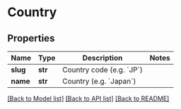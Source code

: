 # Country

## Properties
Name | Type | Description | Notes
------------ | ------------- | ------------- | -------------
**slug** | **str** | Country code (e.g. &#x60;JP&#x60;) | 
**name** | **str** | Country (e.g. &#x60;Japan&#x60;) | 

[[Back to Model list]](../README.md#documentation-for-models) [[Back to API list]](../README.md#documentation-for-api-endpoints) [[Back to README]](../README.md)


